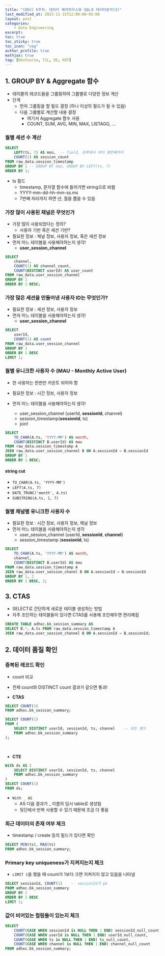 ```yaml
---
title: "[DEV] 6주차. 데이터 웨어하우스와 SQL과 데이터분석(3)"
last_modified_at: 2023-11-15T12:00:00-05:00
layout: post
categories:
    - Data Engineering
excerpt: 
toc: true
toc_sticky: true
toc_icon: "cog"
author_profile: true
mathjax: true
tag: [DevCourse, TIL, DE, KDT]
---
```


## 1. GROUP BY & Aggregate 함수

- 테이블의 레코드들을 그룹핑하여 그룹별로 다양한 정보 계산
- 단계
    - 먼저 그룹핑을 할 필드 결정 (하나 이상의 필드가 될 수 있음)
    - 다음 그룹별로 계산할 내용 결정
        - 여기서 Aggregate 함수 사용
        - COUNT, SUM, AVG, MIN, MAX, LISTAGG, ...

### 월별 세션 수 계산

```sql
SELECT 
    LEFT(ts, 7) AS mon,  -- field, 왼쪽에서 부터 몇번째까지
    COUNT(1) AS session_count
FROM raw_data.session_timestamp
GROUP BY 1 -- GROUP BY mon, GROUP BY LEFT(ts, 7)
ORDER BY 1;
```

- ts 필드 
    - timestamp, 문자열 함수에 들어가면 string으로 바뀜
    - YYYY-mm-dd-hh-mm-ss.ms
    - 7번째 자리까지 하면 년, 월을 뽑을 수 있음


### 가장 많이 사용된 채널은 무엇인가

- 가장 많이 사용되었다는 정의?
    - 사용자 기반 혹은 세션 기반?
- 필요한 정보 : 채널 정보, 사용자 정보, 혹은 세션 정보
- 먼저 어느 테이블을 사용해야하는지 생각!
    - **user_session_channel**

```sql
SELECT 
    channel,
    COUNT(1) AS channel_count,
    COUNT(DISTINCT userId) AS user_count
FROM raw_data.user_session_channel
GROUP BY 1
ORDER BY 2 DESC;
```

### 가장 많은 세션을 만들어낸 사용자 ID는 무엇인가?

- 필요한 정보 : 세션 정보, 사용자 정보
- 먼저 어느 테이블을 사용해야하는지 생각!
    - **user_session_channel**

```sql
SELECT 
    userId,
    COUNT(1) AS count
FROM raw_data.user_session_channel
GROUP BY 1
ORDER BY 2 DESC
LIMIT 1;
```

### 월별 유니크한 사용자 수 (MAU - Monthly Active User)
- 한 사용자는 한번만 카운트 되어야 함

- 필요한 정보 : 시간 정보, 사용자 정보
- 먼저 어느 테이블을 사용해야하는지 생각!
    - user_session_channel (userId, **sessionId**, channel)
    - session_timestamp(**sessionId**, ts)
    - join!

```sql
SELECT 
    TO_CHAR(A.ts, 'YYYY-MM') AS month,
    COUNT(DISTINCT B.userId) AS mau
FROM raw_data.session_timestamp A
JOIN raw_data.user_session_channel B ON A.sessionId = B.sessionId
GROUP BY 1
ORDER BY 1 DESC;
```

#### string cut
- `TO_CHAR(A.ts, 'YYYY-MM')`
- `LEFT(A.ts, 7)`
- `DATE_TRUNC('month', A.ts)`
- `SUBSTRING(A.ts, 1, 7)`

### 월별 채널별 유니크한 사용자 수 

- 필요한 정보 : 시간 정보, 사용자 정보, 채널 정보
- 먼저 어느 테이블을 사용해야하는지 생각
    - user_session_channel (userId, **sessionId**, **channel**)
    - session_timestamp (**sessionId**, ts)


```sql
SELECT 
    TO_CHAR(A.ts, 'YYYY-MM') AS month,
    channel,
    COUNT(DISTINCT B.userId) AS mau
FROM raw_data.session_timestamp A
JOIN raw_data.user_session_chanel B ON A.sessionId = B.sessionId
GROUP BY 1, 2
ORDER BY 1 DESC, 2;
``` 

## 3. CTAS
- SELECT로 간단하게 새로운 테이블 생성하는 방법
- 자주 조인하는 테이블들이 있다면 CTAS를 사용해 조인해두면 편리해짐

```sql
CREATE TABLE adhoc.bk_session_summary AS
SELECT B.*, A.ts FROM raw_data.session_timestamp A
JOIN raw_data.user_session_channel B ON A.sessionId = B.sessionId;
```

## 2. 데이터 품질 확인

### 중복된 레코드 확인

- count 비교
- 전체 count와 DISTINCT count 결과가 같으면 통과!

- **CTAS**

```sql
SELECT COUNT(1)
FROM adhoc.bk_session_summary;

SELECT COUNT(1)
FROM (
    SELECT DISTINCT userId, sessionId, ts, channel    -- 모든 필드
    FROM adhoc.bk_session_summary
);
```

<br>

- **CTE**

```sql
With ds AS (
    SELECT DISTINCT userId, sessionId, ts, channel
    FROM adhoc.bk_session_summary
)
SELECT COUNT(1)
FROM ds;
```

- `With _ AS`
    - AS 다음 결과가 _ 이름의 임시 table로 생성됨
    - 뒷단에서 반복 사용할 수 있기 때문에 조금 더 좋음

### 최근 데이터의 존재 여부 체크

- timestamp / create 등의 필드가 있다면 확인

```sql
SELECT MIN(ts), MAX(ts)
FROM adhoc.bk_session_summary;
```

### Primary key uniqueness가 지켜지는지 체크

- `LIMIT 1`을 했을 때 count가 1보다 크면 지켜지지 않고 있음을 나타냄

```sql
SELECT sessionId, COUNT(1)    -- sessionId가 pk
FROM adhoc.bk_session_summary
GROUP BY 1
ORDER BY 2 DESC
LIMIT 1;
```

### 값이 비어있는 컬럼들이 있는지 체크

```sql
SELECT 
    COUNT(CASE WHEN sessionId is NULL THEN 1 END) sessionId_null_count,
    COUNT(CASE WHEN userId is NULL THEN 1 END) userId_null_count,
    COUNT(CASE WHEN ts is NULL THEN 1 END) ts_null_count,
    COUNT(CASE WHEN channel is NULL THEN 1 END) channel_null_count
FROM adhoc.bk_session_summary;
```
